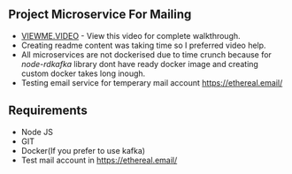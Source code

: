 ## Project Microservice For Mailing
- [VIEWME.VIDEO](https://github.com/anshumanpatil/pickles-project/blob/master/readme.mkv) - View this video for complete walkthrough.
- Creating readme content was taking time so I preferred video help.
- All microservices are not dockerised due to time crunch because for _node-rdkafka_ library dont have ready docker image and creating custom docker takes long inough.
- Testing email service for temperary mail account https://ethereal.email/
## Requirements
- Node JS
- GIT
- Docker(If you prefer to use kafka)
- Test mail account in https://ethereal.email/

